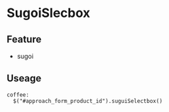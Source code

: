 # SugoiSlecbox

## Feature
* sugoi

## Useage
```
coffee:
  $("#approach_form_product_id").suguiSelectbox()
```
